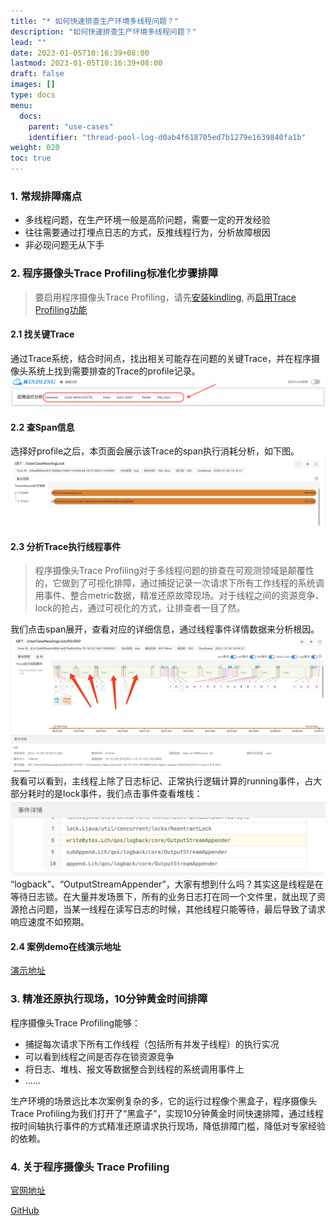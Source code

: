 ```yaml
---
title: "* 如何快速排查生产环境多线程问题？"
description: "如何快速排查生产环境多线程问题？"
lead: ""
date: 2023-01-05T10:16:39+08:00
lastmod: 2023-01-05T10:16:39+08:00
draft: false
images: []
type: docs
menu:
  docs:
    parent: "use-cases"
    identifier: "thread-pool-log-d0ab4f618705ed7b1279e1639840fa1b"
weight: 020
toc: true
---
```

<a name="Y9Mu1"></a>
### 1. 常规排障痛点
- 多线程问题，在生产环境一般是高阶问题，需要一定的开发经验
- 往往需要通过打埋点日志的方式，反推线程行为，分析故障根因
- 非必现问题无从下手
<a name="cS3Qt"></a>
### 2. 程序摄像头Trace Profiling标准化步骤排障

> 要启用程序摄像头Trace Profiling，请先[安装kindling](/docs/installation/kindling-agent/install-kindling-in-kubernetes/), 
再[启用Trace Profiling功能](/docs/usage/enable-trace-profiling/)
 
<a name="svpCo"></a>
#### 2.1 找关键Trace
通过Trace系统，结合时间点，找出相关可能存在问题的关键Trace，并在程序摄像头系统上找到需要排查的Trace的profile记录。<br />![image.png](1.png)
<a name="r3NIO"></a>
#### 2.2 查Span信息
选择好profile之后，本页面会展示该Trace的span执行消耗分析，如下图。<br />![image.png](2.png)
<a name="sGqzV"></a>
#### 2.3 分析Trace执行线程事件
> 程序摄像头Trace Profiling对于多线程问题的排查在可观测领域是颠覆性的，它做到了可视化排障，通过捕捉记录一次请求下所有工作线程的系统调用事件、整合metric数据，精准还原故障现场。对于线程之间的资源竞争、lock的抢占，通过可视化的方式，让排查者一目了然。

我们点击span展开，查看对应的详细信息，通过线程事件详情数据来分析根因。<br />![image.png](3.png)<br />我看可以看到，主线程上除了日志标记、正常执行逻辑计算的running事件，占大部分耗时的是lock事件，我们点击事件查看堆栈：<br />![image.png](4.png)<br />“logback”、“OutputStreamAppender”，大家有想到什么吗？其实这是线程是在等待日志锁。在大量并发场景下，所有的业务日志打在同一个文件里，就出现了资源抢占问题，当某一线程在读写日志的时候，其他线程只能等待，最后导致了请求响应速度不如预期。

#### 2.4 案例demo在线演示地址
[演示地址](http://218.75.39.90:9504/#/thread?folder=Demo_Demo-69579c8597-9bzbj_javedemo_24666&file=20230301032944.702834870_http_L1VzZXJDYXNlTmV3L2xvZ0xvY2s%3D_true)

<a name="yGSQp"></a>
### 3. 精准还原执行现场，10分钟黄金时间排障
程序摄像头Trace Profiling能够：

- 捕捉每次请求下所有工作线程（包括所有并发子线程）的执行实况
- 可以看到线程之间是否存在锁资源竞争
- 将日志、堆栈、报文等数据整合到线程的系统调用事件上
- ......

生产环境的场景远比本次案例复杂的多，它的运行过程像个黑盒子，程序摄像头Trace Profiling为我们打开了“黑盒子”，实现10分钟黄金时间快速排障，通过线程按时间轴执行事件的方式精准还原请求执行现场，降低排障门槛，降低对专家经验的依赖。


### 4. 关于程序摄像头 Trace Profiling

[官网地址](http://kindlingx.com/)

[GitHub](https://github.com/kindlingproject/kindling)
